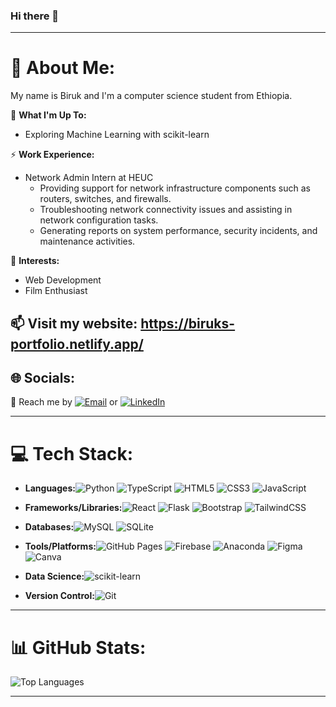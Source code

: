 ### Hi there 👋

---

# 💫 About Me:
My name is Biruk and I'm a computer science student from Ethiopia.

🚀 **What I'm Up To:**
- Exploring Machine Learning with scikit-learn

⚡️ **Work Experience:**
- Network Admin Intern at HEUC
  - Providing support for network infrastructure components such as routers, switches, and firewalls.
  - Troubleshooting network connectivity issues and assisting in network configuration tasks.
  - Generating reports on system performance, security incidents, and maintenance activities.

🌱 **Interests:**
- Web Development
- Film Enthusiast

📫 Visit my website: https://biruks-portfolio.netlify.app/
---

## 🌐 Socials:
💬 Reach me by [![Email](https://img.shields.io/badge/Email-%23D14836.svg?logo=gmail&logoColor=white)](mailto:kassayebiruk0@gmail.com) or [![LinkedIn](https://img.shields.io/badge/LinkedIn-%230077B5.svg?logo=linkedin&logoColor=white)](https://linkedin.com/in/biruk-kassaye)

---

# 💻 Tech Stack:
- **Languages:**![Python](https://img.shields.io/badge/python-3670A0?style=for-the-badge&logo=python&logoColor=ffdd54) ![TypeScript](https://img.shields.io/badge/typescript-%23007ACC.svg?style=for-the-badge&logo=typescript&logoColor=white) ![HTML5](https://img.shields.io/badge/html5-%23E34F26.svg?style=for-the-badge&logo=html5&logoColor=white) ![CSS3](https://img.shields.io/badge/css3-%231572B6.svg?style=for-the-badge&logo=css3&logoColor=white) ![JavaScript](https://img.shields.io/badge/javascript-%23323330.svg?style=for-the-badge&logo=javascript&logoColor=%23F7DF1E)

- **Frameworks/Libraries:**![React](https://img.shields.io/badge/react-%2320232a.svg?style=for-the-badge&logo=react&logoColor=%2361DAFB) ![Flask](https://img.shields.io/badge/flask-%23000.svg?style=for-the-badge&logo=flask&logoColor=white) ![Bootstrap](https://img.shields.io/badge/bootstrap-%238511FA.svg?style=for-the-badge&logo=bootstrap&logoColor=white) ![TailwindCSS](https://img.shields.io/badge/tailwindcss-%2338B2AC.svg?style=for-the-badge&logo=tailwind-css&logoColor=white)

- **Databases:**![MySQL](https://img.shields.io/badge/mysql-%2300000f.svg?style=for-the-badge&logo=mysql&logoColor=white) ![SQLite](https://img.shields.io/badge/sqlite-%2307405e.svg?style=for-the-badge&logo=sqlite&logoColor=white)

- **Tools/Platforms:**![GitHub Pages](https://img.shields.io/badge/github%20pages-121013?style=for-the-badge&logo=github&logoColor=white) ![Firebase](https://img.shields.io/badge/firebase-%23039BE5.svg?style=for-the-badge&logo=firebase) ![Anaconda](https://img.shields.io/badge/Anaconda-%2344A833.svg?style=for-the-badge&logo=anaconda&logoColor=white) ![Figma](https://img.shields.io/badge/figma-%23F24E1E.svg?style=for-the-badge&logo=figma&logoColor=white) ![Canva](https://img.shields.io/badge/Canva-%2300C4CC.svg?style=for-the-badge&logo=Canva&logoColor=white)

- **Data Science:**![scikit-learn](https://img.shields.io/badge/scikit--learn-%23F7931E.svg?style=for-the-badge&logo=scikit-learn&logoColor=white)

- **Version Control:**![Git](https://img.shields.io/badge/Git-%23F05033.svg?style=for-the-badge&logo=git&logoColor=white)

---

# 📊 GitHub Stats:
![Top Languages](https://github-readme-stats.vercel.app/api/top-langs/?username=Biruk42&theme=onedark&hide_border=false&include_all_commits=false&count_private=false&layout=compact)

---
